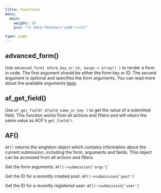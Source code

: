 ```yaml
---
title: Functions
menu:
  main:
    weight: 10
    pre: "<i data-feather='code'></i>"

type: page
---
```


## advanced_form()

Use `advanced_form( $form_key_or_id, $args = array() )` to render a form in code. The first argument should be either the form key or ID. The second argument is optional and specifies the form arguments. You can read more about the available arguments [here](/guides/available-arguments).

## af_get_field()

Use `af_get_field( $field_name_or_key )` to get the value of a submitted field. This function works from all actions and filters and will return the same value as ACF's `get_field()`.

## AF()

`AF()` returns the singleton object which contains information about the current submission, including the form, arguments and fields. This object can be accessed from all actions and filters.

Get the form arguments: `AF()->submission['args']`

Get the ID for a recently created post. `AF()->submission['post']`

Get the ID for a recently registered user: `AF()->submission['user']`
